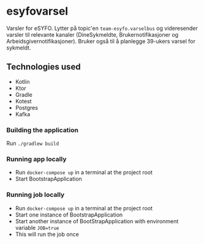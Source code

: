 # esyfovarsel
Varsler for eSYFO. Lytter på topic'en `team-esyfo.varselbus` og videresender varsler til
relevante kanaler (DineSykmeldte, Brukernotifikasjoner og Arbeidsgivernotifikasjoner).
Bruker også til å planlegge 39-ukers varsel for sykmeldt.

## Technologies used
* Kotlin
* Ktor
* Gradle
* Kotest
* Postgres
* Kafka

### Building the application
Run `./gradlew build`

### Running app locally

- Run `docker-compose up` in a terminal at the project root
- Start BootstrapApplication

### Running job locally

- Run `docker-compose up` in a terminal at the project root
- Start one instance of BootstrapApplication
- Start another instance of BootStrapApplication with environment variable `JOB=true`
- This will run the job once
